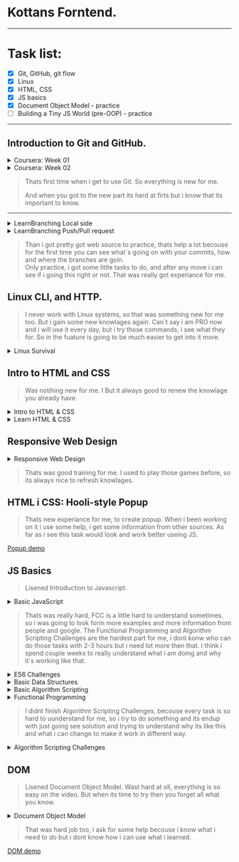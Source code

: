 # Kottans Forntend.
---

# Task list:
   - [x] Git, GitHub, git flow
   - [x] Linux
   - [x] HTML, CSS
   - [x] JS basics
   - [x] Document Object Model - practice
   - [ ] Building a Tiny JS World (pre-OOP) - practice

   ---

## Introduction to Git and GitHub.


<details>
  <summary>Coursera: Week 01</summary>
  
   ![Git](/task_git_collaboration/Coursera/CourseraWeek01.png)

</details>

<details>
  <summary>Coursera: Week 02</summary>
  
   ![Git](/task_git_collaboration/Coursera/CourseraWeek02.png)

</details>

   > Thats first time when i get to use Git. So everything is new for me. 
   >
   > And when you got to the new part its hard at firts but i know that its important to know.

---

<details>
  <summary>LearnBranching Local side</summary>
  
   ![Git practice](/task_git_collaboration/LearnBranching/learngitbranching01.png)

</details>

<details>
  <summary>LearnBranching Push/Pull request</summary>
  
   ![Git practice](/task_git_collaboration/LearnBranching/learngitbranching02.png)

</details>

   > Than i got pretty got web source to practice, thats help a lot becouse for the first time you can see what`s going on with your commits, how and where the branches are goin.  
   > Only practice, i got some little tasks to do, and after any move i can see if i going this right or not. That was really got experiance for me.

   ## Linux CLI, and HTTP.

   > I never work with Linux systems, so that was something new for me too. 
   > But i gain some new knowlages again. Can`t say i am PRO now and i will use it every day, but i try those commands, i see what they for. So in the fuature is going to be much easier to get into it more.

<details>
   <summary>Linux Survival</summary>
  
   ![Linux](/task_linux_cli/Linux01.png)

   ![Linux](/task_linux_cli/Linux02.png)

   ![Linux](/task_linux_cli/Linux03.png)

   ![Linux](/task_linux_cli/Linux04.png)

</details>

   ## Intro to HTML and CSS

   > Was notihing new for me. I But it always good to renew the knowlage you already have.

<details>
   <summary>Intro to HTML & CSS</summary>
  
   ![HTML](/task_html_css_intro/CourseraWeek1HTML.png)

   ![CSS](/task_html_css_intro/CourseraWeek2CSS.png)

</details>

<details>
   <summary>Learn HTML & CSS</summary>
  
   ![Codecademy](/task_html_css_intro/LearnHTMLCSS.png)

</details>



   ## Responsive Web Design

<details>
   <summary>Responsive Web Design</summary>
  
   ![Flexbox](/task_responsive_web_design/Flexbox_Froggy.png)

   ![Grid](/task_responsive_web_design/Grid_Garden.png)

</details>

   > Thats was good training for me. I used to play those games before, so its always nice to refresh knowlages.

   ## HTML і CSS: Hooli-style Popup

   > Thats new experiance for me, to create popup. When i been working on it i use some help, i get some information from other sources.
   > As far as i see this task would look and work better useing JS.

[Popup demo](https://jagerua.github.io)

   ## JS Basics

   > Lisened Introduction to Javascript.

<details>
   <summary>Basic JavaScript</summary>
  
   ![JS](/task_js_basic/FreeCodeCampJS.png)

</details>

   > Thats was really hard, FCC is a little hard to understand sometimes, so i was going to look form more examples and more information from people and google. The Functional Programming and Algorithm Scripting Challenges are the hardest part for me, i dont konw who can do those tasks with 2-3 hours but i need lot more then that. I think i spend couple weeks to really understand what i am doing and why it`s working like that.

<details>
   <summary>ES6 Challenges</summary>
  
   ![JS](/task_js_basic/FreeCodeCampES6.png)

</details>

<details>
   <summary>Basic Data Structures</summary>
  
   ![JS](/task_js_basic/FreeCodeCampBasicDataStructures.png)

</details>

<details>
   <summary>Basic Algorithm Scripting</summary>
  
   ![JS](/task_js_basic/BasicAlgorithmScripting.png)

</details>

<details>
   <summary>Functional Programming</summary>
  
   ![JS](/task_js_basic/FunctionalProgramming.png)

</details>

   > I didnt finish Algorithm Scripting Challenges, becouse every task is so hard to uunderstand for me, so i try to do something and its endup with just going see solution and trying to understand why its like this and what i can change to make it work in different way.


<details>
   <summary>Algorithm Scripting Challenges</summary>
  
   ![JS](/task_js_basic/AlgorithmScriptingChallenges.png)

</details>

   ## DOM

   > Lisened Document Object Model. Wast hard at oll, everything is so easy on the video. But when its time to try then you forget all what you know.

<details>
   <summary>Document Object Model</summary>
  
   ![DOM](/task_js_dom/DOM.png)

</details>

   > That was hard job too, i ask for some help becouse i know what i need to do but i dont know how i can use what i learned.

[DOM demo](https://jagerua.github.io/dom_example.github.io/)
